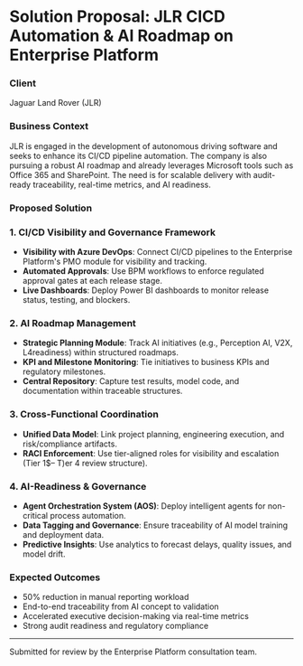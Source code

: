 # Solution Proposal: JLR CICD Automation & AI Roadmap on Enterprise Platform

### Client
Jaguar Land Rover (JLR)

### Business Context
JLR is engaged in the development of autonomous driving software and seeks to enhance its CI/CD pipeline automation. The company is also pursuing a robust AI roadmap and already leverages Microsoft tools such as Office 365 and SharePoint. The need is for scalable delivery with audit-ready traceability, real-time metrics, and AI readiness.

### Proposed Solution

### 1. CI/CD Visibility and Governance Framework
- **Visibility with Azure DevOps**: Connect CI/CD pipelines to the Enterprise Platform's PMO module for visibility and tracking.
- **Automated Approvals**: Use BPM workflows to enforce regulated approval gates at each release stage.
- **Live Dashboards**: Deploy Power BI dashboards to monitor release status, testing, and blockers.

### 2. AI Roadmap Management
- **Strategic Planning Module**: Track AI initiatives (e.g., Perception AI, V2X, L4readiness) within structured roadmaps.
- **KPI and Milestone Monitoring**: Tie initiatives to business KPIs and regulatory milestones.
- **Central Repository**: Capture test results, model code, and documentation within traceable structures.

### 3. Cross-Functional Coordination
- **Unified Data Model**: Link project planning, engineering execution, and risk/compliance artifacts.
- **RACI Enforcement**: Use tier-aligned roles for visibility and escalation (Tier 1$– T)er 4 review structure).

### 4. AI-Readiness & Governance
- **Agent Orchestration System (AOS)**: Deploy intelligent agents for non-critical process automation.
- **Data Tagging and Governance**: Ensure traceability of AI model training and deployment data.
- **Predictive Insights**: Use analytics to forecast delays, quality issues, and model drift.

### Expected Outcomes
- 50% reduction in manual reporting workload
- End-to-end traceability from AI concept to validation
- Accelerated executive decision-making via real-time metrics
- Strong audit readiness and regulatory compliance

---
Submitted for review by the Enterprise Platform consultation team.